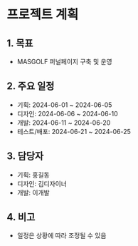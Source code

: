 # 프로젝트 계획

## 1. 목표
- MASGOLF 퍼널페이지 구축 및 운영

## 2. 주요 일정
- 기획: 2024-06-01 ~ 2024-06-05
- 디자인: 2024-06-06 ~ 2024-06-10
- 개발: 2024-06-11 ~ 2024-06-20
- 테스트/배포: 2024-06-21 ~ 2024-06-25

## 3. 담당자
- 기획: 홍길동
- 디자인: 김디자이너
- 개발: 이개발

## 4. 비고
- 일정은 상황에 따라 조정될 수 있음 